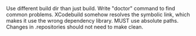 Use different build dir than just build.
Write "doctor" command to find common problems.
XCodebuild somehow resolves the symbolic link, which makes it use the wrong
dependency library. MUST use absolute paths.
Changes in .repositories should not need to make clean.